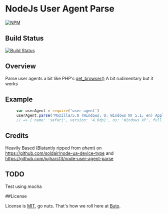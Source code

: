# NodeJs User Agent Parse

[![NPM](https://nodei.co/npm/user-agent-parse.png?downloads=true)](https://nodei.co/npm/user-agent-parse/)

## Build Status
[![Build Status](https://travis-ci.org/jujhars13/node-user-agent-parse.png?branch=master)](https://travis-ci.org/jujhars13/node-user-agent-parse)


## Overview

Parse user agents a bit like PHP's [get_browser()](http://php.net/manual/en/function.get-browser.php)
A bit rudimentary but it works

## Example
```javascript
     var userAgent = require('user-agent')
     userAgent.parse('Mozilla/5.0 (Windows; U; Windows NT 5.1; en) AppleWebKit/526.9 (KHTML, like Gecko) Version/4.0dp1 Safari/526.8')
     // => { name: 'safari', version: '4.0dp1', os: 'Windows XP', full: '... same string as above ...', device_type:'desktop' }
```
## Credits

Heavily Based (Blatantly ripped from *ahem*) on https://github.com/soldair/node-ua-device-type and https://github.com/jujhars13/node-user-agent-parse

## TODO
Test using mocha

##License

License is [MIT](http://opensource.org/licenses/mit-license.php), go nuts. That's how we roll here at [Buto](http://get.buto.tv).
